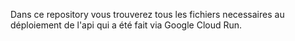 Dans ce repository vous trouverez tous les fichiers necessaires au déploiement de l'api qui a été fait via Google Cloud Run.